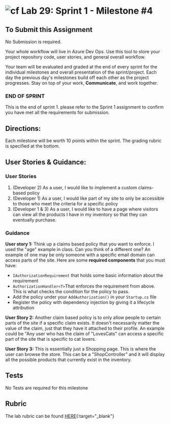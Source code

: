 ![cf](http://i.imgur.com/7v5ASc8.png) Lab 29: Sprint 1 - Milestone #4
=====================================

## To Submit this Assignment

No Submission is required. 

Your whole workflow will live in Azure Dev Ops. Use this tool to store your project repository code, user stories, and general overall workflow. 

Your team will be evaluated and graded at the end of every sprint for the individual milestones and overall presentation of the sprint/project. Each day the previous day's milestones build off each other as the project progresses. Stay on top of your work, **Communicate**, and work together. 

### END OF SPRINT
This is the end of sprint 1. please refer to the Sprint 1 assignment to confirm you have met all the requirements for submission. 

## Directions:

Each milestone will be worth 10 points within the sprint. The grading rubric is specified at the bottom.
 

## User Stories & Guidance:

### User Stories

1. (Developer 2) As a user, I would like to implement a custom claims-based policy
2. (Developer 1)  As a user, I would like part of my site to only be accessible to those who meet the criteria for a specific policy 
3. (Developer 1 & 3) As a user, I would like to have a page where visitors can view all the products I have in my inventory so that they can eventually purchase. 

### Guidance

**User story 1:** Think up a claims based policy that you want to enforce. I used the "age" example in class. Can you think of a different one? An example of one may be only someone with a specific email domain can access parts of the site. Here are some **required components** that you must have:
- `IAuthorizationRequirement` that holds some basic information about the requirement
- `AuthorizationHandler<T>`That enforces the requirement from above. This is what checks the condition for the policy to pass.
- Add the policy under your `AddAuthorization()` in your `Startup.cs` file
- Register the policy with dependency injection by giving it a lifecycle attribution


**User Story 2:** Another claim based policy is to only allow people to certain parts of the site if a specific claim exists. It doesn't necessarily matter the value of the claim, just that they have it attached to their profile. An example could be "Any user who has the claim of "LovesCats" can access a specific part of the site that is specific to cat lovers.

**User Story 3:** This is essentially just a Shopping page. This is where the user can browse the store. This can be a "ShopController" and it will display all the possible products that currently exist in the inventory.


## Tests
No Tests are required for this milestone

## Rubric

The lab rubric can be found [HERE](../Resources/rubric){:target="_blank"} 
